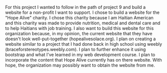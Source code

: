 For this project I wanted to follow in the path of project 9 and build a website for a non-profit I want to support. I chose to build a website for the "Hope Alive" charity. I chose this charity because I am Haitian American and this charity was made to provide nutrition, medical and dental care and to help Haitians with job training.  I also want to build this website for this organization because, in my opinion, the current website that they have doesn't look well-put-together (hopealivesolace.org). I plan on creating a website similar to a project that I had done back in high school using weebly (braceforstereotypes.weebly.com). I plan to further enhance it using bootstrap and what I've learned in my web development course. I plan to incorporate the content that Hope Alive currently has on there website. With hope, the organization may possibly want to obtain the website from me.